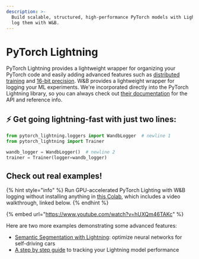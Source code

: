 ```yaml
---
description: >-
  Build scalable, structured, high-performance PyTorch models with Lightning and
  log them with W&B.
---
```


# PyTorch Lightning

PyTorch Lightning provides a lightweight wrapper for organizing your PyTorch code and easily adding advanced features such as [distributed training](https://pytorch-lightning.readthedocs.io/en/latest/multi_gpu.html) and [16-bit precision](https://pytorch-lightning.readthedocs.io/en/latest/amp.html). W&B provides a lightweight wrapper for logging your ML experiments. We're incorporated directly into the PyTorch Lightning library, so you can always check out [their documentation](https://pytorch-lightning.readthedocs.io/en/stable/extensions/generated/pytorch_lightning.loggers.WandbLogger.html#pytorch_lightning.loggers.WandbLogger) for the API and reference info.

## ⚡ Get going lightning-fast with just two lines:

```python
from pytorch_lightning.loggers import WandbLogger  # newline 1
from pytorch_lightning import Trainer

wandb_logger = WandbLogger()  # newline 2
trainer = Trainer(logger=wandb_logger)
```

## Check out **real** examples!

{% hint style="info" %}
Run GPU-accelerated PyTorch Lighting with W&B logging without installing anything in [this Colab](http://wandb.me/lit-colab), which includes a video walkthrough, linked below.
{% endhint %}

{% embed url="https://www.youtube.com/watch?v=hUXQm46TAKc" %}

Here are two more examples demonstrating some advanced features:

* [Semantic Segmentation with Lightning](https://app.wandb.ai/borisd13/lightning-kitti/reports/Lightning-Kitti--Vmlldzo3MTcyMw): optimize neural networks for self-driving cars
* [A step by step guide](https://app.wandb.ai/cayush/pytorchlightning/reports/Use-Pytorch-Lightning-with-Weights-%26-Biases--Vmlldzo2NjQ1Mw) to tracking your Lightning model performance

